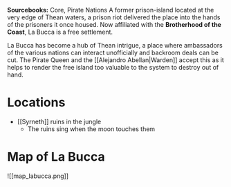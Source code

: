 **Sourcebooks:** Core, Pirate Nations
A former prison-island located at the very edge of Thean waters, a prison riot delivered the place into the hands of the prisoners it once housed.  Now affiliated with the **Brotherhood of the Coast**, La Bucca is a free settlement.

La Bucca has become a hub of Thean intrigue, a place where ambassadors of the various nations can interact unofficially and backroom deals can be cut.  The Pirate Queen and the [[Alejandro Abellan|Warden]] accept this as it helps to render the free island too valuable to the system to destroy out of hand.

# Locations
- [[Syrneth]] ruins in the jungle
	- The ruins sing when the moon touches them

# Map of La Bucca
![[map_labucca.png]]